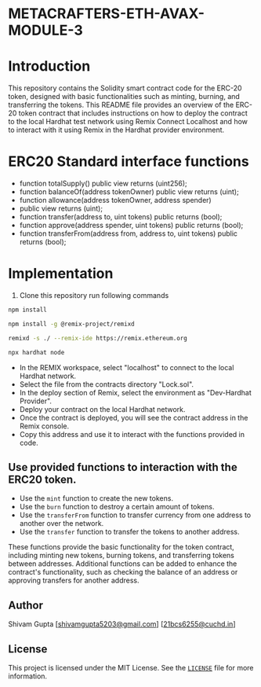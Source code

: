 # METACRAFTERS-ETH-AVAX-MODULE-3
# Introduction
This repository contains the Solidity smart contract code for the ERC-20 token, designed with basic functionalities such as minting, burning, and transferring the tokens.
This README file provides an overview of the ERC-20 token contract that includes instructions on how to deploy the contract to the local Hardhat test network using Remix Connect Localhost and how to interact with it using Remix in the Hardhat provider environment.

# ERC20 Standard interface functions

- function totalSupply() public view returns (uint256);
- function balanceOf(address tokenOwner) public view returns (uint);
- function allowance(address tokenOwner, address spender)
- public view returns (uint);
- function transfer(address to, uint tokens) public returns (bool);
- function approve(address spender, uint tokens)  public returns (bool);
- function transferFrom(address from, address to, uint tokens) public returns (bool);

# Implementation
1. Clone this repository 
run following commands 
```sh
npm install

npm install -g @remix-project/remixd

remixd -s ./ --remix-ide https://remix.ethereum.org

npx hardhat node
 ```
- In the REMIX workspace, select "localhost" to connect to the local Hardhat network.
- Select the file from the contracts directory "Lock.sol".
- In the deploy section of Remix, select the environment as "Dev-Hardhat Provider".
- Deploy your contract on the local Hardhat network.
- Once the contract is deployed, you will see the contract address in the Remix console.
- Copy this address and use it to interact with the functions provided in code.


## Use provided functions to interaction with the ERC20 token.

   - Use the `mint` function to create the new tokens.
   - Use the `burn` function to destroy a certain amount of tokens.
   - Use the `transferFrom` function to transfer currency from one address to another over the network.
   - Use the `transfer` function to transfer the tokens to another address.

These functions provide the basic functionality for the token contract, including minting new tokens, burning tokens, and transferring tokens between addresses. Additional functions can be added to enhance the contract's functionality, such as checking the balance of an address or approving transfers for another address.


## Author
Shivam Gupta 
[shivamgupta5203@gmail.com]
[21bcs6255@cuchd.in]

## License
This project is licensed under the MIT License. See the [`LICENSE`](LICENSE) file for more information.
